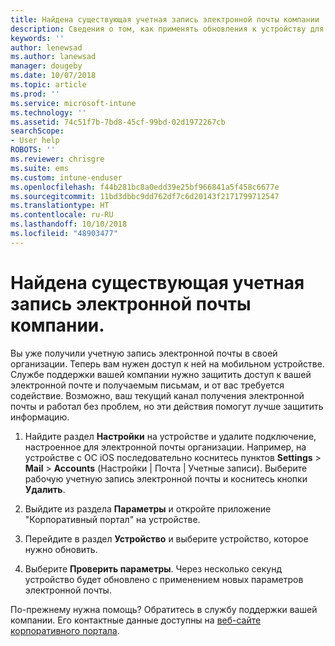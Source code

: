 ```yaml
---
title: Найдена существующая учетная запись электронной почты компании | Microsoft Docs
description: Сведения о том, как применять обновления к устройству для повторного доступа к вашей рабочей или учебной электронной почте.
keywords: ''
author: lenewsad
ms.author: lanewsad
manager: dougeby
ms.date: 10/07/2018
ms.topic: article
ms.prod: ''
ms.service: microsoft-intune
ms.technology: ''
ms.assetid: 74c51f7b-7bd8-45cf-99bd-02d1972267cb
searchScope:
- User help
ROBOTS: ''
ms.reviewer: chrisgre
ms.suite: ems
ms.custom: intune-enduser
ms.openlocfilehash: f44b281bc8a0edd39e25bf966841a5f458c6677e
ms.sourcegitcommit: 11bd3dbbc9dd762df7c6d20143f2171799712547
ms.translationtype: HT
ms.contentlocale: ru-RU
ms.lasthandoff: 10/10/2018
ms.locfileid: "48903477"
---
```

# <a name="an-existing-company-email-account-was-found"></a>Найдена существующая учетная запись электронной почты компании.

Вы уже получили учетную запись электронной почты в своей организации. Теперь вам нужен доступ к ней на мобильном устройстве. Службе поддержки вашей компании нужно защитить доступ к вашей электронной почте и получаемым письмам, и от вас требуется содействие. Возможно, ваш текущий канал получения электронной почты и работал без проблем, но эти действия помогут лучше защитить информацию.

1.  Найдите раздел **Настройки** на устройстве и удалите подключение, настроенное для электронной почты организации.  Например, на устройстве с ОС iOS последовательно коснитесь пунктов **Settings** > **Mail** > **Accounts** (Настройки | Почта | Учетные записи). Выберите рабочую учетную запись электронной почты и коснитесь кнопки **Удалить**.

2.  Выйдите из раздела **Параметры** и откройте приложение "Корпоративный портал" на устройстве.  

3. Перейдите в раздел **Устройство** и выберите устройство, которое нужно обновить.

4. Выберите **Проверить параметры**. Через несколько секунд устройство будет обновлено с применением новых параметров электронной почты.

По-прежнему нужна помощь? Обратитесь в службу поддержки вашей компании. Его контактные данные доступны на [веб-сайте корпоративного портала](https://go.microsoft.com/fwlink/?linkid=2010980).
